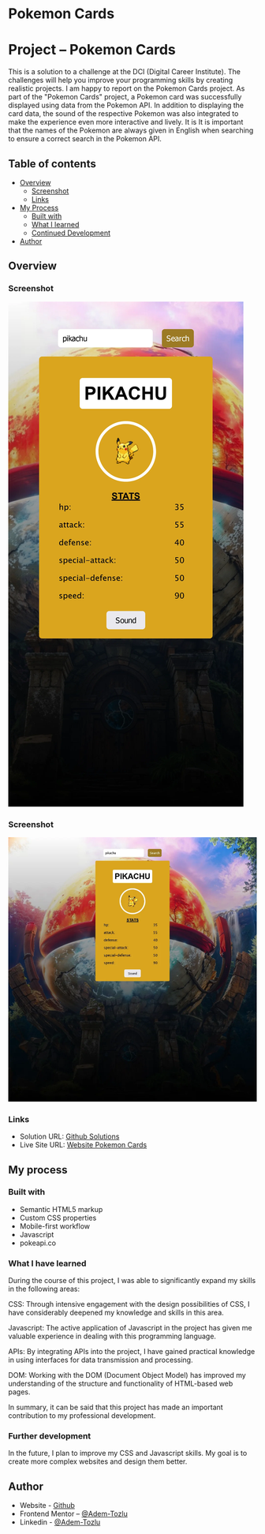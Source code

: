 

# Pokemon Cards

# Project – Pokemon Cards


This is a solution to a challenge at the DCI (Digital Career Institute). The challenges will help you improve your programming skills by creating realistic projects. I am happy to report on the Pokemon Cards project. As part of the "Pokemon Cards" project, a Pokemon card was successfully displayed using data from the Pokemon API. In addition to displaying the card data, the sound of the respective Pokemon was also integrated to make the experience even more interactive and lively. It is It is important that the names of the Pokemon are always given in English when searching to ensure a correct search in the Pokemon API.





## Table of contents

- [Overview](#Overview)
  - [Screenshot](#screenshot)
  - [Links](#links)
- [My Process](#my-process)
  - [Built with](#built-with)
  - [What I learned](#what-i-learned)
  - [Continued Development](#continued-development)
- [Author](#Author)



## Overview

### Screenshot

![Screenshot](images/mobile_pokemon.webp)


### Screenshot
![Screenshot](images/screenshot_Pokemon.webp)

### Links

- Solution URL: [Github Solutions](https://github.com/Adem-Tozlu/Pokemon-Cards)
- Live Site URL: [Website Pokemon Cards](https://pokemon-cards-delta.vercel.app/)

## My process

### Built with

- Semantic HTML5 markup
- Custom CSS properties
- Mobile-first workflow
- Javascript
- pokeapi.co


### What I have learned


During the course of this project, I was able to significantly expand my skills in the following areas:

  CSS: Through intensive engagement with the design possibilities of CSS, I have considerably deepened my knowledge and skills in this area.

  Javascript: The active application of Javascript in the project has given me valuable experience in dealing with this programming language.

  APIs: By integrating APIs into the project, I have gained practical knowledge in using interfaces for data transmission and processing.

   DOM: Working with the DOM (Document Object Model) has improved my understanding of the structure and functionality of HTML-based web pages.

In summary, it can be said that this project has made an important contribution to my professional development.


### Further development

In the future, I plan to improve my CSS and Javascript skills. My goal is to create more complex websites and design them better.




## Author

- Website - [Github](https://github.com/Adem-Tozlu)
- Frontend Mentor – [@Adem-Tozlu](https://www.frontendmentor.io/profile/Adem-Tozlu)
- Linkedin - [@Adem-Tozlu](https://www.linkedin.com/in/adem-tozlu-8906b52a5)
